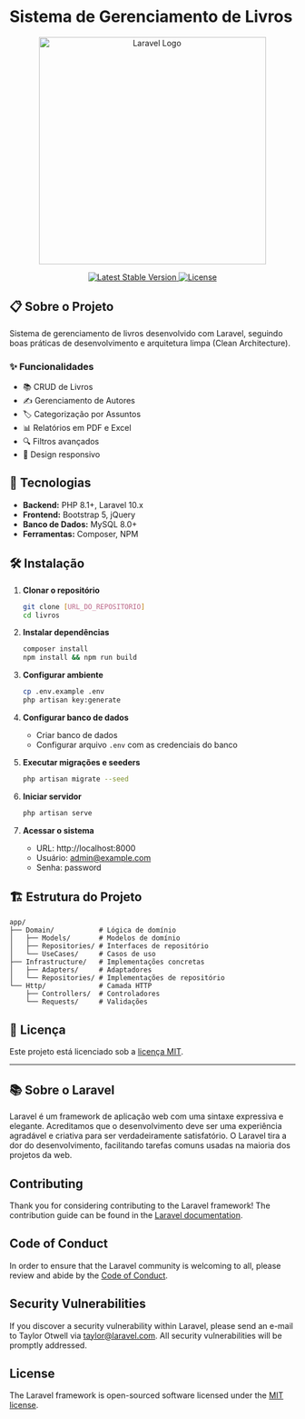 # Sistema de Gerenciamento de Livros

<p align="center">
    <a href="https://laravel.com" target="_blank">
        <img src="https://raw.githubusercontent.com/laravel/art/master/logo-lockup/5%20SVG/2%20CMYK/1%20Full%20Color/laravel-logolockup-cmyk-red.svg" width="400" alt="Laravel Logo">
    </a>
</p>

<p align="center">
    <a href="https://packagist.org/packages/laravel/framework">
        <img src="https://img.shields.io/packagist/v/laravel/framework" alt="Latest Stable Version">
    </a>
    <a href="https://packagist.org/packages/laravel/framework">
        <img src="https://img.shields.io/packagist/l/laravel/framework" alt="License">
    </a>
</p>

## 📋 Sobre o Projeto

Sistema de gerenciamento de livros desenvolvido com Laravel, seguindo boas práticas de desenvolvimento e arquitetura limpa (Clean Architecture).

### ✨ Funcionalidades

- 📚 CRUD de Livros
- ✍️ Gerenciamento de Autores
- 🏷️ Categorização por Assuntos
- 📊 Relatórios em PDF e Excel
- 🔍 Filtros avançados
- 📱 Design responsivo

## 🚀 Tecnologias

- **Backend:** PHP 8.1+, Laravel 10.x
- **Frontend:** Bootstrap 5, jQuery
- **Banco de Dados:** MySQL 8.0+
- **Ferramentas:** Composer, NPM

## 🛠️ Instalação

1. **Clonar o repositório**
   ```bash
   git clone [URL_DO_REPOSITORIO]
   cd livros
   ```

2. **Instalar dependências**
   ```bash
   composer install
   npm install && npm run build
   ```

3. **Configurar ambiente**
   ```bash
   cp .env.example .env
   php artisan key:generate
   ```

4. **Configurar banco de dados**
   - Criar banco de dados
   - Configurar arquivo `.env` com as credenciais do banco

5. **Executar migrações e seeders**
   ```bash
   php artisan migrate --seed
   ```

6. **Iniciar servidor**
   ```bash
   php artisan serve
   ```

7. **Acessar o sistema**
   - URL: http://localhost:8000
   - Usuário: admin@example.com
   - Senha: password

## 🏗️ Estrutura do Projeto

```
app/
├── Domain/           # Lógica de domínio
│   ├── Models/       # Modelos de domínio
│   ├── Repositories/ # Interfaces de repositório
│   └── UseCases/     # Casos de uso
├── Infrastructure/   # Implementações concretas
│   ├── Adapters/     # Adaptadores
│   └── Repositories/ # Implementações de repositório
└── Http/             # Camada HTTP
    ├── Controllers/  # Controladores
    └── Requests/     # Validações
```

## 📝 Licença

Este projeto está licenciado sob a [licença MIT](https://opensource.org/licenses/MIT).

---

## 📚 Sobre o Laravel

Laravel é um framework de aplicação web com uma sintaxe expressiva e elegante. Acreditamos que o desenvolvimento deve ser uma experiência agradável e criativa para ser verdadeiramente satisfatório. O Laravel tira a dor do desenvolvimento, facilitando tarefas comuns usadas na maioria dos projetos da web.

## Contributing

Thank you for considering contributing to the Laravel framework! The contribution guide can be found in the [Laravel documentation](https://laravel.com/docs/contributions).

## Code of Conduct

In order to ensure that the Laravel community is welcoming to all, please review and abide by the [Code of Conduct](https://laravel.com/docs/contributions#code-of-conduct).

## Security Vulnerabilities

If you discover a security vulnerability within Laravel, please send an e-mail to Taylor Otwell via [taylor@laravel.com](mailto:taylor@laravel.com). All security vulnerabilities will be promptly addressed.

## License

The Laravel framework is open-sourced software licensed under the [MIT license](https://opensource.org/licenses/MIT).
